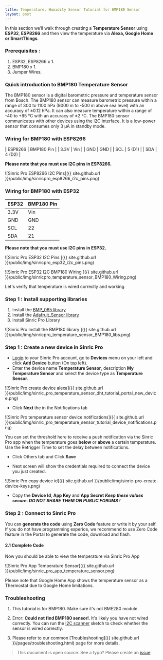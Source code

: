 ```yaml
---
title: Temperature, Humidity Sensor Tutorial for BMP180 Sensor
layout: post
---
```


In this section we’ll walk through creating a **Temperature Sensor** using **ESP32**, **ESP8266** and then view the temperature via **Alexa, Google Home or SmartThings**.

### Prerequisites : 

1. ESP32, ESP8266 x 1.
2. BMP180 x 1.
3. Jumper Wires.

### Quick introduction to BMP180 Temperature Sensor
The BMP180 sensor is a digital barometric pressure and temperature sensor from Bosch. The BMP180 sensor can measure barometric pressure within a range of 300 to 1100 hPa (9000 m to -500 m above sea level) with an accuracy of ±0.12 hPa. It can also measure temperature within a range of -40 to +85 °C with an accuracy of ±2 °C. The BMP180 sensor communicates with other devices using the I2C interface. It is a low-power sensor that consumes only 3 μA in standby mode.


### Wiring for BMP180 with ESP8266

| ESP8266   | BMP180 Pin     |
| 3.3V      |  Vin    |
| GND       |  GND    |
| SCL       |  5 (D1)     |
| SDA       |  4 (D2)     |

**Please note that you must use I2C pins in ESP8266.**

![Sinric Pro ESP8266 I2C Pins]({{ site.github.url }}/public/img/sinricpro_esp8266_i2c_pins.png)

### Wiring for BMP180 with ESP32

| ESP32     | BMP180 Pin     |
| --------- | ------- |
| 3.3V      |  Vin    |
| GND       |  GND    |
| SCL       |  22     |
| SDA       |  21     |

**Please note that you must use I2C pins in ESP32.**

![Sinric Pro ESP32 I2C Pins ]({{ site.github.url }}/public/img/sinricpro_esp32_i2c_pins.png)

![Sinric Pro ESP32 I2C BMP180 Wiring ]({{ site.github.url }}/public/img/sinricpro_temperature_sensor_BMP180_Wiring.png)

Let's verify that temperature is wired correctly and working. 

### Step 1 : Install supporting libraries

1. Install the [BMP_085 library](https://github.com/adafruit/Adafruit-BMP085-Library)
2. Install the [Adafruit_Sensor library](https://github.com/adafruit/Adafruit_Sensor)
3. Install Sinric Pro Library

![Sinric Pro Install the BMP180 library ]({{ site.github.url }}/public/img/sinricpro_temperature_sensor_BMP180_libs.png)

<script src="https://gist.github.com/kakopappa/7dbc54e5385d57d181377248b0e5b4ee.js"></script>
 
### Step 1 : Create a new device in Sinric Pro

* [Login](http://portal.sinric.pro) to your Sinric Pro account, go to **Devices** menu on your left and click **Add Device** button (On top left).
* Enter the device name **Temperature Sensor**, description **My Temperature Sensor** and select the device type as **Temperature Sensor**.

![Sinric Pro create device alexa]({{ site.github.url }}/public/img/sinric_pro_temperature_sensor_dht_tutorial_portal_new_device.png)

* Click **Next** the in the Notifications tab

![Sinric Pro temperature sensor device notifications]({{ site.github.url }}/public/img/sinric_pro_temperature_sensor_tutorial_device_notifications.png)

You can set the threshold here to receive a push notification via the Sinric Pro app when the temperature goes **below** or **above** a certain temperature. Use the Retrigger Time to set the delay between notifications.

* Click Others tab and Click **Save**

* Next screen will show the credentials required to connect the device you just created.

![Sinric Pro copy device id]({{ site.github.url }}/public/img/sinric-pro-create-device-keys.png)

* Copy the **Device Id**, **App Key** and **App Secret** ***Keep these values secure. DO NOT SHARE THEM ON PUBLIC FORUMS !***

### Step 2 : Connect to Sinric Pro 
 
You can **generate the code** using **Zero Code** feature or write it by your self. If you do not have programming experice, we recommend to use Zero Code feature in the Portal to generate the code, download and flash.

#### 2.1 Complete Code

<script src="https://gist.github.com/kakopappa/57f550927dce924244b9300d834be450.js"></script>  
 
 
Now you should be able to view the temperature via Sinric Pro App
  
![Sinric Pro App Temperature Sensor]({{ site.github.url }}/public/img/sinric_pro_app_temperature_sensor.png)

Please note that Google Home App shows the temperature sensor as a Thermostat due to Google Home limitations.

### Troubleshooting
1. This tutorial is for BMP180. Make sure it's not BME280  module.

2. Error: **Could not find BMP180 sensor!**. It's likely you have not wired correctly. You can run the [I2C scanner](https://learn.adafruit.com/scanning-i2c-addresses/arduino) sketch to check whether the sensor is wired correctly.
 
3. Please refer to our common [Troubleshooting]({{ site.github.url }}/pages/troubleshooting.html) page for more details.
 
> This document is open source. See a typo? Please create an [issue](https://github.com/sinricpro/help-docs)